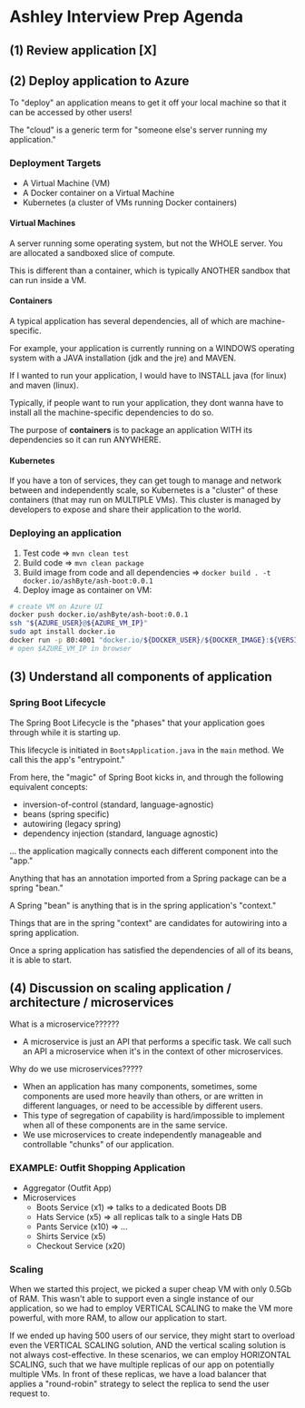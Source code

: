 # Ashley Interview Prep Agenda

## (1) Review application [X]
## (2) Deploy application to Azure

To "deploy" an application means to get it off your local machine so that it can be accessed by other users!

The "cloud" is a generic term for "someone else's server running my application."

### Deployment Targets

- A Virtual Machine (VM)
- A Docker container on a Virtual Machine
- Kubernetes (a cluster of VMs running Docker containers)

#### Virtual Machines

A server running some operating system, but not the WHOLE server. You are allocated a sandboxed slice of compute.

This is different than a container, which is typically ANOTHER sandbox that can run inside a VM.

#### Containers

A typical application has several dependencies, all of which are machine-specific.

For example, your application is currently running on a WINDOWS operating system with a JAVA installation (jdk and the jre) and MAVEN.

If I wanted to run your application, I would have to INSTALL java (for linux) and maven (linux).

Typically, if people want to run your application, they dont wanna have to install all the machine-specific dependencies to do so.

The purpose of **containers** is to package an application WITH its dependencies so it can run ANYWHERE.

#### Kubernetes

If you have a ton of services, they can get tough to manage and network between and independently scale, so Kubernetes is a "cluster" of these containers
(that may run on MULTIPLE VMs). This cluster is managed by developers to expose and share their application to the world.

### Deploying an application

1. Test code => `mvn clean test`
2. Build code => `mvn clean package`
3. Build image from code and all dependencies => `docker build . -t docker.io/ashByte/ash-boot:0.0.1`
4. Deploy image as container on VM:

```bash
# create VM on Azure UI
docker push docker.io/ashByte/ash-boot:0.0.1
ssh "${AZURE_USER}@${AZURE_VM_IP}"
sudo apt install docker.io
docker run -p 80:4001 "docker.io/${DOCKER_USER}/${DOCKER_IMAGE}:${VERSION}"
# open $AZURE_VM_IP in browser
```

## (3) Understand all components of application

### Spring Boot Lifecycle

The Spring Boot Lifecycle is the "phases" that your application goes through while it is starting up.

This lifecycle is initiated in `BootsApplication.java` in the `main` method. We call this the app's "entrypoint."

From here, the "magic" of Spring Boot kicks in, and through the following equivalent concepts:

- inversion-of-control (standard, language-agnostic)
- beans (spring specific)
- autowiring (legacy spring)
- dependency injection (standard, language agnostic)

... the application magically connects each different component into the "app."

Anything that has an annotation imported from a Spring package can be a spring "bean."

A Spring "bean" is anything that is in the spring application's "context."

Things that are in the spring "context" are candidates for autowiring into a spring application.

Once a spring application has satisfied the dependencies of all of its beans, it is able to start.

## (4) Discussion on scaling application / architecture / microservices

What is a microservice??????
- A microservice is just an API that performs a specific task. We call such an API a microservice when it's in the context of other microservices.

Why do we use microservices?????
- When an application has many components, sometimes, some components are used more heavily than others, or are written in different languages, or need to be accessible by different users.
- This type of segregation of capability is hard/impossible to implement when all of these components are in the same service.
- We use microservices to create independently manageable and controllable "chunks" of our application.

### EXAMPLE: Outfit Shopping Application

- Aggregator (Outfit App)
- Microservices
    - Boots Service (x1) => talks to a dedicated Boots DB
    - Hats Service (x5) => all replicas talk to a single Hats DB
    - Pants Service (x10) => ...
    - Shirts Service (x5)
    - Checkout Service (x20)

### Scaling

When we started this project, we picked a super cheap VM with only 0.5Gb of RAM. This wasn't able to support even a single instance of our application, so we had to employ VERTICAL SCALING to make the VM more powerful, with more RAM, to allow our application to start.

If we ended up having 500 users of our service, they might start to overload even the VERTICAL SCALING solution, AND the vertical scaling solution is not always cost-effective. In these scenarios, we can employ HORIZONTAL SCALING, such that we have multiple replicas of our app on potentially multiple VMs. In front of these replicas, we have a load balancer that applies a "round-robin" strategy to select the replica to send the user request to.
